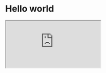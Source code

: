 <html>
<body>
  <h1>Hello world</h1>
  <iframe src="https://glitch.com/embed/#!/embed/robvanderleek-plasma?path=README.md&previewSize=0"/>
</body>
</html>

<iframe src="https://glitch.com/embed/#!/embed/robvanderleek-plasma?path=README.md&previewSize=0"/>


<!--
**robvanderleek/robvanderleek** is a ✨ _special_ ✨ repository because its `README.md` (this file) appears on your GitHub profile.

Here are some ideas to get you started:

- 🔭 I’m currently working on ...
- 🌱 I’m currently learning ...
- 👯 I’m looking to collaborate on ...
- 🤔 I’m looking for help with ...
- 💬 Ask me about ...
- 📫 How to reach me: ...
- 😄 Pronouns: ...
- ⚡ Fun fact: ...
-->
